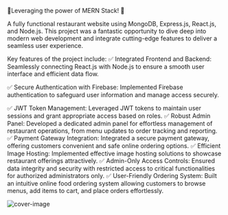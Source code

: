 🌟Leveraging the power of MERN Stack! 🚀

A fully functional restaurant website using MongoDB, Express.js, React.js, and Node.js. This project was a fantastic opportunity to dive deep into modern web development and integrate cutting-edge features to deliver a seamless user experience.

Key features of the project include:
✅ Integrated Frontend and Backend: Seamlessly connecting React.js with Node.js to ensure a smooth user interface and efficient data flow.

✅ Secure Authentication with Firebase: Implemented Firebase authentication to safeguard user information and manage access securely.

✅ JWT Token Management: Leveraged JWT tokens to maintain user sessions and grant appropriate access based on roles.
✅ Robust Admin Panel: Developed a dedicated admin panel for effortless management of restaurant operations, from menu updates to order tracking and reporting.
✅ Payment Gateway Integration: Integrated a secure payment gateway, offering customers convenient and safe online ordering options.
✅ Efficient Image Hosting: Implemented effective image hosting solutions to showcase restaurant offerings attractively.
✅ Admin-Only Access Controls: Ensured data integrity and security with restricted access to critical functionalities for authorized administrators only.
✅ User-Friendly Ordering System: Built an intuitive online food ordering system allowing customers to browse menus, add items to cart, and place orders effortlessly.


![cover-image](https://github.com/user-attachments/assets/d06b5fe9-c5d6-42c6-8479-384d7303eb0d)
